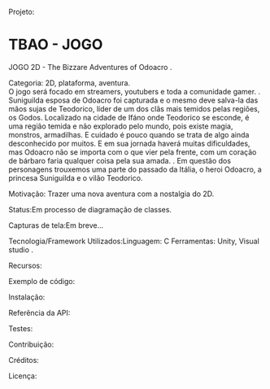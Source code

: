 Projeto:
# TBAO - JOGO
JOGO 2D - The Bizzare Adventures of Odoacro . 

Categoria: 2D, plataforma, aventura.  
O jogo será focado em streamers, youtubers e toda a comunidade gamer. . Suniguilda esposa de Odoacro foi capturada e o mesmo deve salva-la das mãos sujas de Teodorico, líder de um dos clãs mais temidos pelas regiões, os Godos. Localizado na cidade de Ifáno onde Teodorico se esconde, é uma região temida e não explorado pelo mundo, pois existe magia, monstros, armadilhas. E cuidado é pouco quando se trata de algo ainda desconhecido por muitos. E em sua jornada haverá muitas dificuldades, mas Odoacro não se importa com o que vier pela frente, com um coração de bárbaro faria qualquer coisa pela sua amada. . Em questão dos personagens trouxemos uma parte do passado da Itália, o heroi Odoacro, a princesa Suniguilda e o vilão Teodorico.

Motivação: Trazer uma nova aventura com a nostalgia do 2D.

Status:Em processo de diagramação de classes.

Capturas de tela:Em breve...

Tecnologia/Framework Utilizados:Linguagem: C Ferramentas: Unity, Visual studio .

Recursos:

Exemplo de código:

Instalação:

Referência da API:

Testes:

Contribuição:

Créditos:

Licença:
